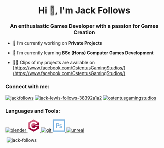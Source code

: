 <h1 align="center">Hi 👋, I'm Jack Follows</h1>
<h3 align="center">An enthusiastic Games Developer with a passion for Games Creation</h3>


- 🔭 I’m currently working on **Private Projects**

- 🌱 I’m currently learning **BSc (Hons) Computer Games Development**

- 👨‍💻 Clips of my projects are available on [https://www.facebook.com/OstentusGamingStudios/](https://www.facebook.com/OstentusGamingStudios/)

<h3 align="left">Connect with me:</h3>
<p align="left">
<a href="https://twitter.com/jackfollows" target="blank"><img align="center" src="https://raw.githubusercontent.com/rahuldkjain/github-profile-readme-generator/master/src/images/icons/Social/twitter.svg" alt="jackfollows" height="30" width="40" /></a>
<a href="https://linkedin.com/in/jack-lewis-follows-38392a1a2" target="blank"><img align="center" src="https://raw.githubusercontent.com/rahuldkjain/github-profile-readme-generator/master/src/images/icons/Social/linked-in-alt.svg" alt="jack-lewis-follows-38392a1a2" height="30" width="40" /></a>
<a href="https://instagram.com/ostentusgamingstudios" target="blank"><img align="center" src="https://raw.githubusercontent.com/rahuldkjain/github-profile-readme-generator/master/src/images/icons/Social/instagram.svg" alt="ostentusgamingstudios" height="30" width="40" /></a>
</p>

<h3 align="left">Languages and Tools:</h3>
<p align="left"> <a href="https://www.blender.org/" target="_blank"> <img src="https://download.blender.org/branding/community/blender_community_badge_white.svg" alt="blender" width="40" height="40"/> </a> <a href="https://www.w3schools.com/cpp/" target="_blank"> <img src="https://raw.githubusercontent.com/devicons/devicon/master/icons/cplusplus/cplusplus-original.svg" alt="cplusplus" width="40" height="40"/> </a> <a href="https://git-scm.com/" target="_blank"> <img src="https://www.vectorlogo.zone/logos/git-scm/git-scm-icon.svg" alt="git" width="40" height="40"/> </a> <a href="https://www.photoshop.com/en" target="_blank"> <img src="https://raw.githubusercontent.com/devicons/devicon/master/icons/photoshop/photoshop-line.svg" alt="photoshop" width="40" height="40"/> </a> <a href="https://unrealengine.com/" target="_blank"> <img src="https://raw.githubusercontent.com/kenangundogan/fontisto/036b7eca71aab1bef8e6a0518f7329f13ed62f6b/icons/svg/brand/unreal-engine.svg" alt="unreal" width="40" height="40"/> </a> </p>

<p>&nbsp;<img align="center" src="https://github-readme-stats.vercel.app/api?username=jack-follows&show_icons=true&locale=en" alt="jack-follows" /></p>
